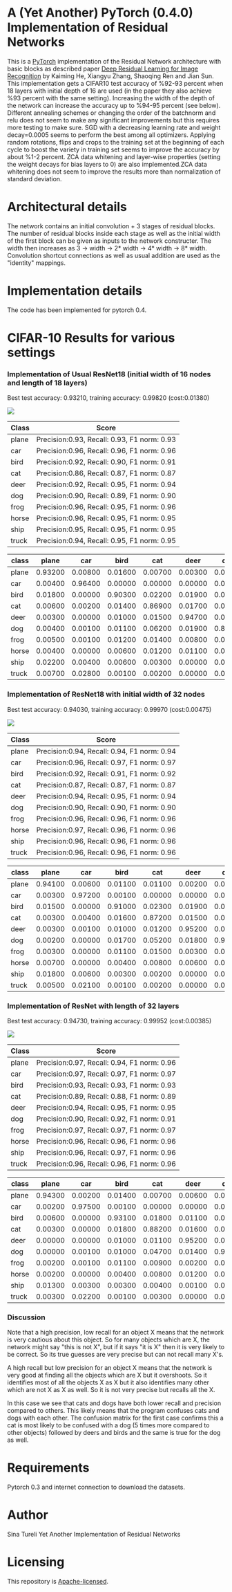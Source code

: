 # A (Yet Another) PyTorch (0.4.0) Implementation of Residual Networks

This is a [PyTorch](http://pytorch.org/) implementation of the
Residual Network architecture with basic blocks as described
paper [Deep Residual Learning for Image Recognition](https://arxiv.org/abs/1512.03385)
by Kaiming He, Xiangyu Zhang, Shaoqing Ren and Jian Sun.
This implementation gets a CIFAR10 test accuracy of %92-93 percent
when 18 layers with initial depth of 16 are used (in the paper they also achieve %93 
percent with the same setting). Increasing the width of the depth of the network can
increase the accuracy up to %94-95 percent (see below). Different annealing schemes 
or changing the order of the batchnorm and relu does not  seem to make any significant 
improvements but this requires more testing to make sure. SGD with a decreasing learning 
rate and weight decay=0.0005 seems to perform the best among all optimizers. Applying 
random rotations, flips and crops to the training set at the beginning of each cycle 
to boost the variety in training set seems to improve the accuracy by about %1-2 percent. 
ZCA data whitening and layer-wise properties  (setting the weight decays for bias layers to 0) 
are also implemented.ZCA data whitening does not seem to improve the results more than
normalization of standard deviation.

# Architectural details

The network contains an initial convolution + 3 stages of residual blocks. 
The number of residual blocks inside each stage as well as the initial width 
of the first block can be given as inputs to the network constructer. The width 
then increases as 3 -> width -> 2* width -> 4* width -> 8* width. Convolution 
shortcut connections as well as usual addition are used as the "identity" mappings. 

# Implementation details

The code has been implemented for pytorch 0.4. 

# CIFAR-10 Results for various settings 

### Implementation of Usual ResNet18 (initial width of 16 nodes and length of 18 layers)
Best test accuracy: 0.93210, training accuracy: 0.99820 (cost:0.01380)

![](images/step-nozca.png)

| Class  | Score                                       |
|--------|---------------------------------------------|
| plane  | Precision:0.93, Recall: 0.93, F1 norm: 0.93 | 
| car    | Precision:0.96, Recall: 0.96, F1 norm: 0.96 | 
| bird   | Precision:0.92, Recall: 0.90, F1 norm: 0.91 | 
| cat    | Precision:0.86, Recall: 0.87, F1 norm: 0.87 | 
| deer   | Precision:0.92, Recall: 0.95, F1 norm: 0.94 | 
| dog    | Precision:0.90, Recall: 0.89, F1 norm: 0.90 | 
| frog   | Precision:0.96, Recall: 0.95, F1 norm: 0.96 | 
| horse  | Precision:0.96, Recall: 0.95, F1 norm: 0.95 | 
| ship   | Precision:0.95, Recall: 0.95, F1 norm: 0.95 | 
| truck  | Precision:0.94, Recall: 0.95, F1 norm: 0.95 | 


| class  | plane  | car    | bird   | cat    | deer   | dog    | frog   | horse  | ship   | truck  |
|--------|--------|--------|--------|--------|--------|--------|--------|--------|--------|--------|
| plane  | 0.93200| 0.00800| 0.01600| 0.00700| 0.00300| 0.00100| 0.00300| 0.00200| 0.02000| 0.00800|
| car    | 0.00400| 0.96400| 0.00000| 0.00000| 0.00000| 0.00000| 0.00100| 0.00100| 0.00600| 0.02400|
| bird   | 0.01800| 0.00000| 0.90300| 0.02200| 0.01900| 0.00900| 0.01500| 0.00800| 0.00400| 0.00200|
| cat    | 0.00600| 0.00200| 0.01400| 0.86900| 0.01700| 0.05900| 0.01400| 0.00700| 0.00600| 0.00600|
| deer   | 0.00300| 0.00000| 0.01000| 0.01500| 0.94700| 0.01000| 0.00300| 0.01000| 0.00000| 0.00200|
| dog    | 0.00400| 0.00100| 0.01100| 0.06200| 0.01900| 0.89200| 0.00100| 0.00800| 0.00000| 0.00200|
| frog   | 0.00500| 0.00100| 0.01200| 0.01400| 0.00800| 0.00300| 0.95100| 0.00200| 0.00200| 0.00200|
| horse  | 0.00400| 0.00000| 0.00600| 0.01200| 0.01100| 0.01300| 0.00000| 0.94800| 0.00200| 0.00400|
| ship   | 0.02200| 0.00400| 0.00600| 0.00300| 0.00000| 0.00200| 0.00100| 0.00100| 0.95500| 0.00600|
| truck  | 0.00700| 0.02800| 0.00100| 0.00200| 0.00000| 0.00000| 0.00000| 0.00000| 0.01200| 0.95000|

### Implementation of ResNet18 with initial width of 32 nodes

Best test accuracy: 0.94030, training accuracy: 0.99970 (cost:0.00475)

![](images/step-nozca-32.png)


| Class  | Score                                       |
|--------|---------------------------------------------|
| plane  | Precision:0.94, Recall: 0.94, F1 norm: 0.94 | 
| car    | Precision:0.96, Recall: 0.97, F1 norm: 0.97 | 
| bird   | Precision:0.92, Recall: 0.91, F1 norm: 0.92 | 
| cat    | Precision:0.87, Recall: 0.87, F1 norm: 0.87 | 
| deer   | Precision:0.94, Recall: 0.95, F1 norm: 0.94 | 
| dog    | Precision:0.90, Recall: 0.90, F1 norm: 0.90 | 
| frog   | Precision:0.96, Recall: 0.96, F1 norm: 0.96 | 
| horse  | Precision:0.97, Recall: 0.96, F1 norm: 0.96 | 
| ship   | Precision:0.96, Recall: 0.96, F1 norm: 0.96 | 
| truck  | Precision:0.96, Recall: 0.96, F1 norm: 0.96 | 


| class  | plane  | car    | bird   | cat    | deer   | dog    | frog   | horse  | ship   | truck  |
|--------|--------|--------|--------|--------|--------|--------|--------|--------|--------|--------|
| plane  | 0.94100| 0.00600| 0.01100| 0.01100| 0.00200| 0.00000| 0.00400| 0.00400| 0.01400| 0.00700|
| car    | 0.00300| 0.97200| 0.00100| 0.00000| 0.00000| 0.00000| 0.00000| 0.00100| 0.00200| 0.02100|
| bird   | 0.01500| 0.00000| 0.91000| 0.02300| 0.01900| 0.00900| 0.01700| 0.00400| 0.00200| 0.00100|
| cat    | 0.00300| 0.00400| 0.01600| 0.87200| 0.01500| 0.06700| 0.01000| 0.00400| 0.00400| 0.00500|
| deer   | 0.00300| 0.00100| 0.01000| 0.01200| 0.95200| 0.00700| 0.00700| 0.00800| 0.00000| 0.00000|
| dog    | 0.00200| 0.00000| 0.01700| 0.05200| 0.01800| 0.90100| 0.00200| 0.00700| 0.00000| 0.00100|
| frog   | 0.00300| 0.00000| 0.01100| 0.01500| 0.00300| 0.00400| 0.96100| 0.00200| 0.00000| 0.00100|
| horse  | 0.00700| 0.00000| 0.00400| 0.00800| 0.00600| 0.01300| 0.00200| 0.95700| 0.00200| 0.00100|
| ship   | 0.01800| 0.00600| 0.00300| 0.00200| 0.00000| 0.00100| 0.00200| 0.00100| 0.96100| 0.00600|
| truck  | 0.00500| 0.02100| 0.00100| 0.00200| 0.00000| 0.00000| 0.00000| 0.00000| 0.01100| 0.96000|

### Implementation of ResNet with length of 32 layers

Best test accuracy: 0.94730, training accuracy: 0.99952 (cost:0.00385)

![](images/step-nozca-lresnet.png)

| Class  | Score                                       |
|--------|---------------------------------------------|
| plane  | Precision:0.97, Recall: 0.94, F1 norm: 0.96 | 
| car    | Precision:0.97, Recall: 0.97, F1 norm: 0.97 | 
| bird   | Precision:0.93, Recall: 0.93, F1 norm: 0.93 | 
| cat    | Precision:0.89, Recall: 0.88, F1 norm: 0.89 | 
| deer   | Precision:0.94, Recall: 0.95, F1 norm: 0.95 | 
| dog    | Precision:0.90, Recall: 0.92, F1 norm: 0.91 | 
| frog   | Precision:0.97, Recall: 0.97, F1 norm: 0.97 | 
| horse  | Precision:0.96, Recall: 0.96, F1 norm: 0.96 | 
| ship   | Precision:0.96, Recall: 0.97, F1 norm: 0.96 | 
| truck  | Precision:0.96, Recall: 0.96, F1 norm: 0.96 | 


| class  | plane  | car    | bird   | cat    | deer   | dog    | frog   | horse  | ship   | truck  |
|--------|--------|--------|--------|--------|--------|--------|--------|--------|--------|--------|
| plane  | 0.94300| 0.00200| 0.01400| 0.00700| 0.00600| 0.00100| 0.00000| 0.00200| 0.01600| 0.00900|
| car    | 0.00200| 0.97500| 0.00100| 0.00000| 0.00000| 0.00000| 0.00000| 0.00000| 0.00300| 0.01900|
| bird   | 0.00600| 0.00000| 0.93100| 0.01800| 0.01100| 0.01000| 0.01200| 0.00900| 0.00300| 0.00000|
| cat    | 0.00300| 0.00000| 0.01800| 0.88200| 0.01600| 0.06000| 0.01000| 0.00500| 0.00400| 0.00200|
| deer   | 0.00000| 0.00000| 0.01000| 0.01100| 0.95200| 0.01000| 0.00500| 0.01000| 0.00100| 0.00100|
| dog    | 0.00000| 0.00100| 0.01000| 0.04700| 0.01400| 0.91500| 0.00400| 0.00800| 0.00000| 0.00100|
| frog   | 0.00200| 0.00100| 0.01100| 0.00900| 0.00200| 0.00700| 0.96700| 0.00000| 0.00000| 0.00100|
| horse  | 0.00200| 0.00000| 0.00400| 0.00800| 0.01200| 0.01400| 0.00000| 0.95800| 0.00100| 0.00100|
| ship   | 0.01300| 0.00300| 0.00300| 0.00400| 0.00100| 0.00000| 0.00000| 0.00100| 0.96700| 0.00800|
| truck  | 0.00300| 0.02200| 0.00100| 0.00300| 0.00000| 0.00000| 0.00000| 0.00000| 0.01000| 0.96100|


### Discussion
Note that a high precision, low recall for an object X means that the network is very cautious 
about this object. So for many objects which are X, the network might say "this is not X", but if it says
"it is X" then it is very likely to be correct. So its true guesses are very precise but can not 
recall many X's.

A high recall but low precision for an object X means that the network is very good at finding all the objects
which are X but it overshoots. So it identifies most of all the objects X as X but it also identifies many other
which are not X as X as well. So it is not very precise but recalls all the X.

In this case we see that cats and dogs have both lower recall and precision compared to others.
This likely means that the program confuses cats and dogs with each other. The confusion matrix for the first case confirms this
a cat is most likely to be confused with a dog (5 times more compared to other objects) followed by deers and birds and the same is true for the dog as well.

# Requirements

Pytorch 0.3 and internet connection to download the datasets.

# Author
Sina Tureli
Yet Another Implementation of Residual Networks


# Licensing

This repository is
[Apache-licensed](https://github.com/bamos/densenet.pytorch/blob/master/LICENSE).
